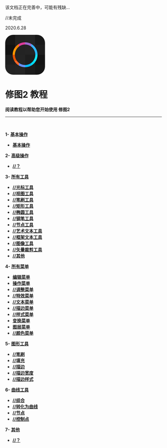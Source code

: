 该文档正在完善中，可能有残缺...

//未完成

2020.6.28


![Image](Assets/logo.png)
# **修图2 教程**
**阅读教程以帮助您开始使用 修图2**


---
<br/>

**1-** [**基本操作**](#基本操作)
   - [**基本操作**](zh-CN/BasicAction.md)


**2-** [**高级操作**](#高级操作)
   - [**//？**](#？)


**3-** [**所有工具**](#所有工具)
   - [**//光标工具**](#光标工具) 
   - [**//视图工具**](#视图工具)
   - [**//笔刷工具**](#笔刷工具)
   - [**//矩形工具**](#矩形工具)
   - [**//椭圆工具**](#椭圆工具)
   - [**//钢笔工具**](#钢笔工具)
   - [**//节点工具**](#节点工具)
   - [**//艺术文本工具**](#艺术文本工具)
   - [**//框架文本工具**](#框架文本工具)
   - [**//图像工具**](#图像工具)
   - [**//矢量裁剪工具**](#矢量裁剪工具)
   - [**//其他**](#其他)


**4-** [**所有菜单**](#所有菜单)
   - [**编辑菜单**](zh-CN/AllMenus_EditMenu.md)
   - [**操作菜单**](zh-CN/AllMenus_OperateMenu.md)
   - [**//调整菜单**](#调整菜单)
   - [**//特效菜单**](#特效菜单)
   - [**//文本菜单**](#文本菜单)
   - [**//描边菜单**](#描边菜单)
   - [**//样式菜单**](#样式菜单)
   - [**变换菜单**](zh-CN/AllMenus_TransformerMenu.md)
   - [**图层菜单**](zh-CN/AllMenus_LayerMenu.md)
   - [**//颜色菜单**](#颜色菜单)


**5-** [**图形工具**](#图形工具)
   - [**//笔刷**](#笔刷)
   - [**//填充**](#填充)
   - [**//描边**](#描边)
   - [**//描边宽度**](#描边宽度)
   - [**//描边样式**](#描边样式)


**6-** [**曲线工具**](#曲线工具)
  - [**//组合**](#组合)
  - [**//转化为曲线**](#转化为曲线)
  - [**//节点**](#节点)
  - [**//控制点**](#控制点)


**7-** [**其他**](#其他)
  - [**//？**](#？)